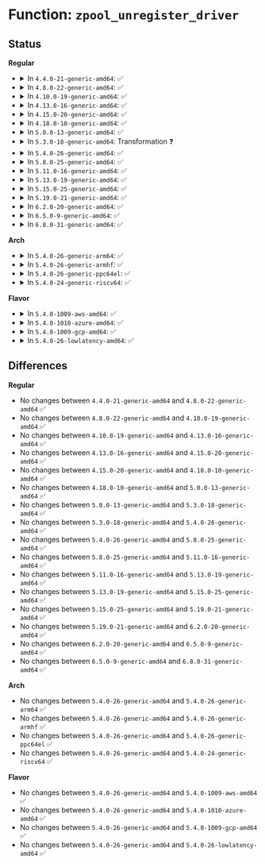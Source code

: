 # Function: <code>zpool_unregister_driver</code>

## Status
<b>Regular</b>
<ul>
<li>
<details>
<summary>In <code>4.4.0-21-generic-amd64</code>: ✅</summary>

```c
int zpool_unregister_driver(struct zpool_driver * driver)
```

```json
{
  "name": "zpool_unregister_driver",
  "collision_type": "Unique Global",
  "inline_type": "No",
  "funcs": [
    {
      "addr": 18446744071580959184,
      "name": "zpool_unregister_driver",
      "external": true,
      "loc": "mm/zpool.c:57",
      "file": "mm/zpool.c",
      "inline": "seen, unknown",
      "caller_inline": [],
      "caller_func": [
        "mm/zbud.c:exit_zbud",
        "mm/zsmalloc.c:zs_exit"
      ]
    }
  ],
  "symbols": [
    {
      "addr": 18446744071580959184,
      "name": "zpool_unregister_driver",
      "section": ".text",
      "bind": "STB_GLOBAL",
      "size": 122
    }
  ]
}
```
</details>
</li>
<li>
<details>
<summary>In <code>4.8.0-22-generic-amd64</code>: ✅</summary>

```c
int zpool_unregister_driver(struct zpool_driver * driver)
```

```json
{
  "name": "zpool_unregister_driver",
  "collision_type": "Unique Global",
  "inline_type": "No",
  "funcs": [
    {
      "addr": 18446744071581110640,
      "name": "zpool_unregister_driver",
      "external": true,
      "loc": "mm/zpool.c:57",
      "file": "mm/zpool.c",
      "inline": "seen, unknown",
      "caller_inline": [],
      "caller_func": [
        "mm/zbud.c:exit_zbud",
        "mm/zsmalloc.c:zs_exit"
      ]
    }
  ],
  "symbols": [
    {
      "addr": 18446744071581110640,
      "name": "zpool_unregister_driver",
      "section": ".text",
      "bind": "STB_GLOBAL",
      "size": 122
    }
  ]
}
```
</details>
</li>
<li>
<details>
<summary>In <code>4.10.0-19-generic-amd64</code>: ✅</summary>

```c
int zpool_unregister_driver(struct zpool_driver * driver)
```

```json
{
  "name": "zpool_unregister_driver",
  "collision_type": "Unique Global",
  "inline_type": "No",
  "funcs": [
    {
      "addr": 18446744071581185808,
      "name": "zpool_unregister_driver",
      "external": true,
      "loc": "mm/zpool.c:57",
      "file": "mm/zpool.c",
      "inline": "seen, unknown",
      "caller_inline": [],
      "caller_func": [
        "mm/zbud.c:exit_zbud",
        "mm/zsmalloc.c:zs_exit"
      ]
    }
  ],
  "symbols": [
    {
      "addr": 18446744071581185808,
      "name": "zpool_unregister_driver",
      "section": ".text",
      "bind": "STB_GLOBAL",
      "size": 122
    }
  ]
}
```
</details>
</li>
<li>
<details>
<summary>In <code>4.13.0-16-generic-amd64</code>: ✅</summary>

```c
int zpool_unregister_driver(struct zpool_driver * driver)
```

```json
{
  "name": "zpool_unregister_driver",
  "collision_type": "Unique Global",
  "inline_type": "No",
  "funcs": [
    {
      "addr": 18446744071581234032,
      "name": "zpool_unregister_driver",
      "external": true,
      "loc": "mm/zpool.c:57",
      "file": "mm/zpool.c",
      "inline": "seen, unknown",
      "caller_inline": [],
      "caller_func": [
        "mm/zbud.c:exit_zbud",
        "mm/zsmalloc.c:zs_exit"
      ]
    }
  ],
  "symbols": [
    {
      "addr": 18446744071581234032,
      "name": "zpool_unregister_driver",
      "section": ".text",
      "bind": "STB_GLOBAL",
      "size": 105
    }
  ]
}
```
</details>
</li>
<li>
<details>
<summary>In <code>4.15.0-20-generic-amd64</code>: ✅</summary>

```c
int zpool_unregister_driver(struct zpool_driver * driver)
```

```json
{
  "name": "zpool_unregister_driver",
  "collision_type": "Unique Global",
  "inline_type": "No",
  "funcs": [
    {
      "addr": 18446744071581365520,
      "name": "zpool_unregister_driver",
      "external": true,
      "loc": "mm/zpool.c:57",
      "file": "mm/zpool.c",
      "inline": "seen, unknown",
      "caller_inline": [],
      "caller_func": [
        "mm/zbud.c:exit_zbud",
        "mm/zsmalloc.c:zs_exit"
      ]
    }
  ],
  "symbols": [
    {
      "addr": 18446744071581365520,
      "name": "zpool_unregister_driver",
      "section": ".text",
      "bind": "STB_GLOBAL",
      "size": 105
    }
  ]
}
```
</details>
</li>
<li>
<details>
<summary>In <code>4.18.0-10-generic-amd64</code>: ✅</summary>

```c
int zpool_unregister_driver(struct zpool_driver * driver)
```

```json
{
  "name": "zpool_unregister_driver",
  "collision_type": "Unique Global",
  "inline_type": "No",
  "funcs": [
    {
      "addr": 18446744071581515328,
      "name": "zpool_unregister_driver",
      "external": true,
      "loc": "mm/zpool.c:58",
      "file": "mm/zpool.c",
      "inline": "seen, unknown",
      "caller_inline": [],
      "caller_func": [
        "mm/zbud.c:exit_zbud",
        "mm/zsmalloc.c:zs_exit"
      ]
    }
  ],
  "symbols": [
    {
      "addr": 18446744071581515328,
      "name": "zpool_unregister_driver",
      "section": ".text",
      "bind": "STB_GLOBAL",
      "size": 105
    }
  ]
}
```
</details>
</li>
<li>
<details>
<summary>In <code>5.0.0-13-generic-amd64</code>: ✅</summary>

```c
int zpool_unregister_driver(struct zpool_driver * driver)
```

```json
{
  "name": "zpool_unregister_driver",
  "collision_type": "Unique Global",
  "inline_type": "No",
  "funcs": [
    {
      "addr": 18446744071581601184,
      "name": "zpool_unregister_driver",
      "external": true,
      "loc": "mm/zpool.c:58",
      "file": "mm/zpool.c",
      "inline": "seen, unknown",
      "caller_inline": [],
      "caller_func": [
        "mm/zbud.c:exit_zbud",
        "mm/zsmalloc.c:zs_exit"
      ]
    }
  ],
  "symbols": [
    {
      "addr": 18446744071581601184,
      "name": "zpool_unregister_driver",
      "section": ".text",
      "bind": "STB_GLOBAL",
      "size": 105
    }
  ]
}
```
</details>
</li>
<li>
<details>
<summary>In <code>5.3.0-18-generic-amd64</code>: Transformation ❓</summary>

```c
int zpool_unregister_driver(struct zpool_driver * driver)
```

```json
{
  "name": "zpool_unregister_driver",
  "collision_type": "Unique Global",
  "inline_type": "No",
  "funcs": [
    {
      "addr": 0,
      "name": "zpool_unregister_driver",
      "external": true,
      "loc": "mm/zpool.c:59",
      "file": "mm/zpool.c",
      "inline": "seen, unknown",
      "caller_inline": [],
      "caller_func": [
        "mm/zbud.c:exit_zbud",
        "mm/zsmalloc.c:zs_exit"
      ]
    }
  ],
  "symbols": [
    {
      "addr": 18446744071581713631,
      "name": "zpool_unregister_driver.cold",
      "section": ".text",
      "bind": "STB_LOCAL",
      "size": 19
    },
    {
      "addr": 18446744071581712416,
      "name": "zpool_unregister_driver",
      "section": ".text",
      "bind": "STB_GLOBAL",
      "size": 106
    }
  ]
}
```
</details>
</li>
<li>
<details>
<summary>In <code>5.4.0-26-generic-amd64</code>: ✅</summary>

```c
int zpool_unregister_driver(struct zpool_driver * driver)
```

```json
{
  "name": "zpool_unregister_driver",
  "collision_type": "Unique Global",
  "inline_type": "No",
  "funcs": [
    {
      "addr": 18446744071581785856,
      "name": "zpool_unregister_driver",
      "external": true,
      "loc": "mm/zpool.c:59",
      "file": "mm/zpool.c",
      "inline": "seen, unknown",
      "caller_inline": [],
      "caller_func": [
        "mm/zbud.c:exit_zbud",
        "mm/zsmalloc.c:zs_exit"
      ]
    }
  ],
  "symbols": [
    {
      "addr": 18446744071581785856,
      "name": "zpool_unregister_driver",
      "section": ".text",
      "bind": "STB_GLOBAL",
      "size": 106
    }
  ]
}
```
</details>
</li>
<li>
<details>
<summary>In <code>5.8.0-25-generic-amd64</code>: ✅</summary>

```c
int zpool_unregister_driver(struct zpool_driver * driver)
```

```json
{
  "name": "zpool_unregister_driver",
  "collision_type": "Unique Global",
  "inline_type": "No",
  "funcs": [
    {
      "addr": 18446744071582007824,
      "name": "zpool_unregister_driver",
      "external": true,
      "loc": "mm/zpool.c:59",
      "file": "mm/zpool.c",
      "inline": "seen, unknown",
      "caller_inline": [],
      "caller_func": [
        "mm/zbud.c:exit_zbud",
        "mm/zsmalloc.c:zs_exit"
      ]
    }
  ],
  "symbols": [
    {
      "addr": 18446744071582007824,
      "name": "zpool_unregister_driver",
      "section": ".text",
      "bind": "STB_GLOBAL",
      "size": 109
    }
  ]
}
```
</details>
</li>
<li>
<details>
<summary>In <code>5.11.0-16-generic-amd64</code>: ✅</summary>

```c
int zpool_unregister_driver(struct zpool_driver * driver)
```

```json
{
  "name": "zpool_unregister_driver",
  "collision_type": "Unique Global",
  "inline_type": "No",
  "funcs": [
    {
      "addr": 18446744071582056400,
      "name": "zpool_unregister_driver",
      "external": true,
      "loc": "mm/zpool.c:59",
      "file": "mm/zpool.c",
      "inline": "seen, unknown",
      "caller_inline": [],
      "caller_func": [
        "mm/zbud.c:exit_zbud",
        "mm/zsmalloc.c:zs_exit"
      ]
    }
  ],
  "symbols": [
    {
      "addr": 18446744071582056400,
      "name": "zpool_unregister_driver",
      "section": ".text",
      "bind": "STB_GLOBAL",
      "size": 109
    }
  ]
}
```
</details>
</li>
<li>
<details>
<summary>In <code>5.13.0-19-generic-amd64</code>: ✅</summary>

```c
int zpool_unregister_driver(struct zpool_driver * driver)
```

```json
{
  "name": "zpool_unregister_driver",
  "collision_type": "Unique Global",
  "inline_type": "No",
  "funcs": [
    {
      "addr": 18446744071582081184,
      "name": "zpool_unregister_driver",
      "external": true,
      "loc": "mm/zpool.c:60",
      "file": "mm/zpool.c",
      "inline": "seen, unknown",
      "caller_inline": [],
      "caller_func": [
        "mm/zbud.c:exit_zbud",
        "mm/zsmalloc.c:zs_exit"
      ]
    }
  ],
  "symbols": [
    {
      "addr": 18446744071582081184,
      "name": "zpool_unregister_driver",
      "section": ".text",
      "bind": "STB_GLOBAL",
      "size": 109
    }
  ]
}
```
</details>
</li>
<li>
<details>
<summary>In <code>5.15.0-25-generic-amd64</code>: ✅</summary>

```c
int zpool_unregister_driver(struct zpool_driver * driver)
```

```json
{
  "name": "zpool_unregister_driver",
  "collision_type": "Unique Global",
  "inline_type": "No",
  "funcs": [
    {
      "addr": 18446744071582392768,
      "name": "zpool_unregister_driver",
      "external": true,
      "loc": "mm/zpool.c:60",
      "file": "mm/zpool.c",
      "inline": "seen, unknown",
      "caller_inline": [],
      "caller_func": [
        "mm/zbud.c:exit_zbud",
        "mm/zsmalloc.c:zs_exit"
      ]
    }
  ],
  "symbols": [
    {
      "addr": 18446744071582392768,
      "name": "zpool_unregister_driver",
      "section": ".text",
      "bind": "STB_GLOBAL",
      "size": 109
    }
  ]
}
```
</details>
</li>
<li>
<details>
<summary>In <code>5.19.0-21-generic-amd64</code>: ✅</summary>

```c
int zpool_unregister_driver(struct zpool_driver * driver)
```

```json
{
  "name": "zpool_unregister_driver",
  "collision_type": "Unique Global",
  "inline_type": "No",
  "funcs": [
    {
      "addr": 18446744071582903440,
      "name": "zpool_unregister_driver",
      "external": true,
      "loc": "mm/zpool.c:55",
      "file": "mm/zpool.c",
      "inline": "seen, unknown",
      "caller_inline": [],
      "caller_func": [
        "mm/zbud.c:exit_zbud",
        "mm/zsmalloc.c:zs_exit"
      ]
    }
  ],
  "symbols": [
    {
      "addr": 18446744071582903440,
      "name": "zpool_unregister_driver",
      "section": ".text",
      "bind": "STB_GLOBAL",
      "size": 112
    }
  ]
}
```
</details>
</li>
<li>
<details>
<summary>In <code>6.2.0-20-generic-amd64</code>: ✅</summary>

```c
int zpool_unregister_driver(struct zpool_driver * driver)
```

```json
{
  "name": "zpool_unregister_driver",
  "collision_type": "Unique Global",
  "inline_type": "No",
  "funcs": [
    {
      "addr": 18446744071583455600,
      "name": "zpool_unregister_driver",
      "external": true,
      "loc": "mm/zpool.c:52",
      "file": "mm/zpool.c",
      "inline": "seen, unknown",
      "caller_inline": [],
      "caller_func": [
        "mm/zbud.c:exit_zbud",
        "mm/zsmalloc.c:zs_exit"
      ]
    }
  ],
  "symbols": [
    {
      "addr": 18446744071583455600,
      "name": "zpool_unregister_driver",
      "section": ".text",
      "bind": "STB_GLOBAL",
      "size": 112
    }
  ]
}
```
</details>
</li>
<li>
<details>
<summary>In <code>6.5.0-9-generic-amd64</code>: ✅</summary>

```c
int zpool_unregister_driver(struct zpool_driver * driver)
```

```json
{
  "name": "zpool_unregister_driver",
  "collision_type": "Unique Global",
  "inline_type": "No",
  "funcs": [
    {
      "addr": 18446744071583675376,
      "name": "zpool_unregister_driver",
      "external": true,
      "loc": "mm/zpool.c:52",
      "file": "mm/zpool.c",
      "inline": "seen, unknown",
      "caller_inline": [],
      "caller_func": [
        "mm/zbud.c:exit_zbud",
        "mm/zsmalloc.c:zs_exit"
      ]
    }
  ],
  "symbols": [
    {
      "addr": 18446744071583675376,
      "name": "zpool_unregister_driver",
      "section": ".text",
      "bind": "STB_GLOBAL",
      "size": 112
    }
  ]
}
```
</details>
</li>
<li>
<details>
<summary>In <code>6.8.0-31-generic-amd64</code>: ✅</summary>

```c
int zpool_unregister_driver(struct zpool_driver * driver)
```

```json
{
  "name": "zpool_unregister_driver",
  "collision_type": "Unique Global",
  "inline_type": "No",
  "funcs": [
    {
      "addr": 18446744071583869648,
      "name": "zpool_unregister_driver",
      "external": true,
      "loc": "mm/zpool.c:52",
      "file": "mm/zpool.c",
      "inline": "seen, unknown",
      "caller_inline": [],
      "caller_func": [
        "mm/zbud.c:exit_zbud",
        "mm/zsmalloc.c:zs_exit"
      ]
    }
  ],
  "symbols": [
    {
      "addr": 18446744071583869648,
      "name": "zpool_unregister_driver",
      "section": ".text",
      "bind": "STB_GLOBAL",
      "size": 112
    }
  ]
}
```
</details>
</li>
</ul>
<b>Arch</b>
<ul>
<li>
<details>
<summary>In <code>5.4.0-26-generic-arm64</code>: ✅</summary>

```c
int zpool_unregister_driver(struct zpool_driver * driver)
```

```json
{
  "name": "zpool_unregister_driver",
  "collision_type": "Unique Global",
  "inline_type": "No",
  "funcs": [
    {
      "addr": 18446603336493245552,
      "name": "zpool_unregister_driver",
      "external": true,
      "loc": "mm/zpool.c:59",
      "file": "mm/zpool.c",
      "inline": "seen, unknown",
      "caller_inline": [],
      "caller_func": [
        "mm/zbud.c:exit_zbud",
        "mm/zsmalloc.c:zs_exit"
      ]
    }
  ],
  "symbols": [
    {
      "addr": 18446603336493245552,
      "name": "zpool_unregister_driver",
      "section": ".text",
      "bind": "STB_GLOBAL",
      "size": 208
    }
  ]
}
```
</details>
</li>
<li>
<details>
<summary>In <code>5.4.0-26-generic-armhf</code>: ✅</summary>

```c
int zpool_unregister_driver(struct zpool_driver * driver)
```

```json
{
  "name": "zpool_unregister_driver",
  "collision_type": "Unique Global",
  "inline_type": "No",
  "funcs": [
    {
      "addr": 3226857560,
      "name": "zpool_unregister_driver",
      "external": true,
      "loc": "mm/zpool.c:59",
      "file": "mm/zpool.c",
      "inline": "seen, unknown",
      "caller_inline": [],
      "caller_func": [
        "mm/zbud.c:exit_zbud",
        "mm/zsmalloc.c:zs_exit"
      ]
    }
  ],
  "symbols": [
    {
      "addr": 3226857560,
      "name": "zpool_unregister_driver",
      "section": ".text",
      "bind": "STB_GLOBAL",
      "size": 160
    }
  ]
}
```
</details>
</li>
<li>
<details>
<summary>In <code>5.4.0-26-generic-ppc64el</code>: ✅</summary>

```c
int zpool_unregister_driver(struct zpool_driver * driver)
```

```json
{
  "name": "zpool_unregister_driver",
  "collision_type": "Unique Global",
  "inline_type": "No",
  "funcs": [
    {
      "addr": 13835058055286766800,
      "name": "zpool_unregister_driver",
      "external": true,
      "loc": "mm/zpool.c:59",
      "file": "mm/zpool.c",
      "inline": "seen, unknown",
      "caller_inline": [],
      "caller_func": [
        "mm/zbud.c:exit_zbud",
        "mm/zsmalloc.c:zs_exit"
      ]
    }
  ],
  "symbols": [
    {
      "addr": 13835058055286766800,
      "name": "zpool_unregister_driver",
      "section": ".text",
      "bind": "STB_GLOBAL",
      "size": 280
    }
  ]
}
```
</details>
</li>
<li>
<details>
<summary>In <code>5.4.0-24-generic-riscv64</code>: ✅</summary>

```c
int zpool_unregister_driver(struct zpool_driver * driver)
```

```json
{
  "name": "zpool_unregister_driver",
  "collision_type": "Unique Global",
  "inline_type": "No",
  "funcs": [
    {
      "addr": 18446743936273004066,
      "name": "zpool_unregister_driver",
      "external": true,
      "loc": "mm/zpool.c:59",
      "file": "mm/zpool.c",
      "inline": "seen, unknown",
      "caller_inline": [],
      "caller_func": [
        "mm/zbud.c:exit_zbud",
        "mm/zsmalloc.c:zs_exit"
      ]
    }
  ],
  "symbols": [
    {
      "addr": 18446743936273004066,
      "name": "zpool_unregister_driver",
      "section": ".text",
      "bind": "STB_GLOBAL",
      "size": 162
    }
  ]
}
```
</details>
</li>
</ul>
<b>Flavor</b>
<ul>
<li>
<details>
<summary>In <code>5.4.0-1009-aws-amd64</code>: ✅</summary>

```c
int zpool_unregister_driver(struct zpool_driver * driver)
```

```json
{
  "name": "zpool_unregister_driver",
  "collision_type": "Unique Global",
  "inline_type": "No",
  "funcs": [
    {
      "addr": 18446744071581754592,
      "name": "zpool_unregister_driver",
      "external": true,
      "loc": "mm/zpool.c:59",
      "file": "mm/zpool.c",
      "inline": "seen, unknown",
      "caller_inline": [],
      "caller_func": [
        "mm/zbud.c:exit_zbud",
        "mm/zsmalloc.c:zs_exit"
      ]
    }
  ],
  "symbols": [
    {
      "addr": 18446744071581754592,
      "name": "zpool_unregister_driver",
      "section": ".text",
      "bind": "STB_GLOBAL",
      "size": 106
    }
  ]
}
```
</details>
</li>
<li>
<details>
<summary>In <code>5.4.0-1010-azure-amd64</code>: ✅</summary>

```c
int zpool_unregister_driver(struct zpool_driver * driver)
```

```json
{
  "name": "zpool_unregister_driver",
  "collision_type": "Unique Global",
  "inline_type": "No",
  "funcs": [
    {
      "addr": 18446744071581693216,
      "name": "zpool_unregister_driver",
      "external": true,
      "loc": "mm/zpool.c:59",
      "file": "mm/zpool.c",
      "inline": "seen, unknown",
      "caller_inline": [],
      "caller_func": [
        "mm/zbud.c:exit_zbud",
        "mm/zsmalloc.c:zs_exit"
      ]
    }
  ],
  "symbols": [
    {
      "addr": 18446744071581693216,
      "name": "zpool_unregister_driver",
      "section": ".text",
      "bind": "STB_GLOBAL",
      "size": 106
    }
  ]
}
```
</details>
</li>
<li>
<details>
<summary>In <code>5.4.0-1009-gcp-amd64</code>: ✅</summary>

```c
int zpool_unregister_driver(struct zpool_driver * driver)
```

```json
{
  "name": "zpool_unregister_driver",
  "collision_type": "Unique Global",
  "inline_type": "No",
  "funcs": [
    {
      "addr": 18446744071581745904,
      "name": "zpool_unregister_driver",
      "external": true,
      "loc": "mm/zpool.c:59",
      "file": "mm/zpool.c",
      "inline": "seen, unknown",
      "caller_inline": [],
      "caller_func": [
        "mm/zbud.c:exit_zbud",
        "mm/zsmalloc.c:zs_exit"
      ]
    }
  ],
  "symbols": [
    {
      "addr": 18446744071581745904,
      "name": "zpool_unregister_driver",
      "section": ".text",
      "bind": "STB_GLOBAL",
      "size": 106
    }
  ]
}
```
</details>
</li>
<li>
<details>
<summary>In <code>5.4.0-26-lowlatency-amd64</code>: ✅</summary>

```c
int zpool_unregister_driver(struct zpool_driver * driver)
```

```json
{
  "name": "zpool_unregister_driver",
  "collision_type": "Unique Global",
  "inline_type": "No",
  "funcs": [
    {
      "addr": 18446744071581814160,
      "name": "zpool_unregister_driver",
      "external": true,
      "loc": "mm/zpool.c:59",
      "file": "mm/zpool.c",
      "inline": "seen, unknown",
      "caller_inline": [],
      "caller_func": [
        "mm/zbud.c:exit_zbud",
        "mm/zsmalloc.c:zs_exit"
      ]
    }
  ],
  "symbols": [
    {
      "addr": 18446744071581814160,
      "name": "zpool_unregister_driver",
      "section": ".text",
      "bind": "STB_GLOBAL",
      "size": 108
    }
  ]
}
```
</details>
</li>
</ul>

## Differences
<b>Regular</b>
<ul>
<li>
No changes between <code>4.4.0-21-generic-amd64</code> and <code>4.8.0-22-generic-amd64</code> ✅
</li>
<li>
No changes between <code>4.8.0-22-generic-amd64</code> and <code>4.10.0-19-generic-amd64</code> ✅
</li>
<li>
No changes between <code>4.10.0-19-generic-amd64</code> and <code>4.13.0-16-generic-amd64</code> ✅
</li>
<li>
No changes between <code>4.13.0-16-generic-amd64</code> and <code>4.15.0-20-generic-amd64</code> ✅
</li>
<li>
No changes between <code>4.15.0-20-generic-amd64</code> and <code>4.18.0-10-generic-amd64</code> ✅
</li>
<li>
No changes between <code>4.18.0-10-generic-amd64</code> and <code>5.0.0-13-generic-amd64</code> ✅
</li>
<li>
No changes between <code>5.0.0-13-generic-amd64</code> and <code>5.3.0-18-generic-amd64</code> ✅
</li>
<li>
No changes between <code>5.3.0-18-generic-amd64</code> and <code>5.4.0-26-generic-amd64</code> ✅
</li>
<li>
No changes between <code>5.4.0-26-generic-amd64</code> and <code>5.8.0-25-generic-amd64</code> ✅
</li>
<li>
No changes between <code>5.8.0-25-generic-amd64</code> and <code>5.11.0-16-generic-amd64</code> ✅
</li>
<li>
No changes between <code>5.11.0-16-generic-amd64</code> and <code>5.13.0-19-generic-amd64</code> ✅
</li>
<li>
No changes between <code>5.13.0-19-generic-amd64</code> and <code>5.15.0-25-generic-amd64</code> ✅
</li>
<li>
No changes between <code>5.15.0-25-generic-amd64</code> and <code>5.19.0-21-generic-amd64</code> ✅
</li>
<li>
No changes between <code>5.19.0-21-generic-amd64</code> and <code>6.2.0-20-generic-amd64</code> ✅
</li>
<li>
No changes between <code>6.2.0-20-generic-amd64</code> and <code>6.5.0-9-generic-amd64</code> ✅
</li>
<li>
No changes between <code>6.5.0-9-generic-amd64</code> and <code>6.8.0-31-generic-amd64</code> ✅
</li>
</ul>
<b>Arch</b>
<ul>
<li>
No changes between <code>5.4.0-26-generic-amd64</code> and <code>5.4.0-26-generic-arm64</code> ✅
</li>
<li>
No changes between <code>5.4.0-26-generic-amd64</code> and <code>5.4.0-26-generic-armhf</code> ✅
</li>
<li>
No changes between <code>5.4.0-26-generic-amd64</code> and <code>5.4.0-26-generic-ppc64el</code> ✅
</li>
<li>
No changes between <code>5.4.0-26-generic-amd64</code> and <code>5.4.0-24-generic-riscv64</code> ✅
</li>
</ul>
<b>Flavor</b>
<ul>
<li>
No changes between <code>5.4.0-26-generic-amd64</code> and <code>5.4.0-1009-aws-amd64</code> ✅
</li>
<li>
No changes between <code>5.4.0-26-generic-amd64</code> and <code>5.4.0-1010-azure-amd64</code> ✅
</li>
<li>
No changes between <code>5.4.0-26-generic-amd64</code> and <code>5.4.0-1009-gcp-amd64</code> ✅
</li>
<li>
No changes between <code>5.4.0-26-generic-amd64</code> and <code>5.4.0-26-lowlatency-amd64</code> ✅
</li>
</ul>
